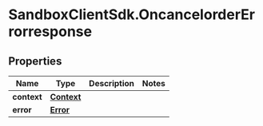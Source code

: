 # SandboxClientSdk.OncancelorderErrorresponse

## Properties
Name | Type | Description | Notes
------------ | ------------- | ------------- | -------------
**context** | [**Context**](Context.md) |  | 
**error** | [**Error**](Error.md) |  | 
